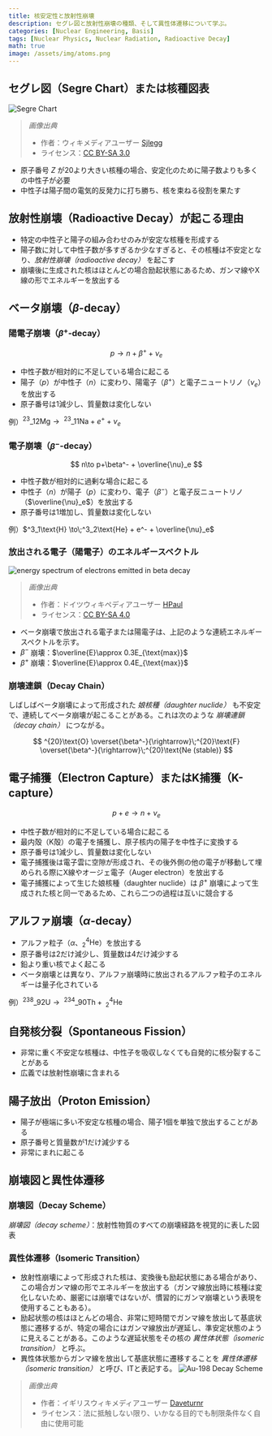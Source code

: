 ```yaml
---
title: 核安定性と放射性崩壊
description: セグレ図と放射性崩壊の種類、そして異性体遷移について学ぶ。
categories: [Nuclear Engineering, Basis]
tags: [Nuclear Physics, Nuclear Radiation, Radioactive Decay]
math: true
image: /assets/img/atoms.png
---
```

## セグレ図（Segre Chart）または核種図表
![Segre Chart](https://upload.wikimedia.org/wikipedia/commons/c/c4/Table_isotopes_en.svg)
> *画像出典*
> - 作者：ウィキメディアユーザー [Sjlegg](https://commons.wikimedia.org/wiki/User:Sjlegg)
> - ライセンス：[CC BY-SA 3.0](https://creativecommons.org/licenses/by-sa/3.0/deed.en)

- 原子番号 $Z$ が20より大きい核種の場合、安定化のために陽子数よりも多くの中性子が必要
- 中性子は陽子間の電気的反発力に打ち勝ち、核を束ねる役割を果たす

## 放射性崩壊（Radioactive Decay）が起こる理由
- 特定の中性子と陽子の組み合わせのみが安定な核種を形成する
- 陽子数に対して中性子数が多すぎるか少なすぎると、その核種は不安定となり、*放射性崩壊（radioactive decay）* を起こす
- 崩壊後に生成された核はほとんどの場合励起状態にあるため、ガンマ線やX線の形でエネルギーを放出する

## ベータ崩壊（$\beta$-decay）
### 陽電子崩壊（$\beta^+$-decay）

 $$p \to n+\beta^+ +\nu_e$$
 
- 中性子数が相対的に不足している場合に起こる
- 陽子（$p$）が中性子（$n$）に変わり、陽電子（$\beta^+$）と電子ニュートリノ（$\nu_e$）を放出する
- 原子番号は1減少し、質量数は変化しない

例）$^{23}\_{12}\text{Mg} \to\;^{23}\_{11}\text{Na} + e^+ + \nu_e$

### 電子崩壊（$\beta^-$-decay）

$$ n\to p+\beta^- + \overline{\nu}_e $$

- 中性子数が相対的に過剰な場合に起こる
- 中性子（$n$）が陽子（$p$）に変わり、電子（$\beta^-$）と電子反ニュートリノ（$\overline{\nu}_e$）を放出する
- 原子番号は1増加し、質量数は変化しない

例）$^3_1\text{H} \to\;^3_2\text{He} + e^- + \overline{\nu}_e$

### 放出される電子（陽電子）のエネルギースペクトル
![energy spectrum of electrons emitted in beta decay](https://upload.wikimedia.org/wikipedia/commons/e/e6/Beta_spectrum_of_RaE.jpg)
> *画像出典*
> - 作者：ドイツウィキペディアユーザー [HPaul](https://de.wikipedia.org/wiki/Benutzer:HPaul)
> - ライセンス：[CC BY-SA 4.0](https://creativecommons.org/licenses/by-sa/4.0/deed.en)

- ベータ崩壊で放出される電子または陽電子は、上記のような連続エネルギースペクトルを示す。
- $\beta^-$ 崩壊：$\overline{E}\approx 0.3E_{\text{max}}$
- $\beta^+$ 崩壊：$\overline{E}\approx 0.4E_{\text{max}}$

### 崩壊連鎖（Decay Chain）
しばしばベータ崩壊によって形成された *娘核種（daughter nuclide）* も不安定で、連続してベータ崩壊が起こることがある。これは次のような *崩壊連鎖（decay chain）* につながる。

$$ ^{20}\text{O} \overset{\beta^-}{\rightarrow}\;^{20}\text{F} \overset{\beta^-}{\rightarrow}\;^{20}\text{Ne (stable)} $$ 

## 電子捕獲（Electron Capture）またはK捕獲（K-capture）

$$ p + e \to n + \nu_e $$

- 中性子数が相対的に不足している場合に起こる
- 最内殻（K殻）の電子を捕獲し、原子核内の陽子を中性子に変換する
- 原子番号は1減少し、質量数は変化しない
- 電子捕獲後は電子雲に空隙が形成され、その後外側の他の電子が移動して埋められる際にX線やオージェ電子（Auger electron）を放出する
- 電子捕獲によって生じた娘核種（daughter nuclide）は $\beta^+$ 崩壊によって生成された核と同一であるため、これら二つの過程は互いに競合する

## アルファ崩壊（$\alpha$-decay）
- アルファ粒子（$\alpha$、$^4_2\text{He}$）を放出する
- 原子番号は2だけ減少し、質量数は4だけ減少する
- 鉛より重い核でよく起こる
- ベータ崩壊とは異なり、アルファ崩壊時に放出されるアルファ粒子のエネルギーは量子化されている

例）$^{238}\_{92}\text{U} \to\;^{234}\_{90}\text{Th} +\; ^4_2\text{He}$

## 自発核分裂（Spontaneous Fission）
- 非常に重く不安定な核種は、中性子を吸収しなくても自発的に核分裂することがある
- 広義では放射性崩壊に含まれる

## 陽子放出（Proton Emission）
- 陽子が極端に多い不安定な核種の場合、陽子1個を単独で放出することがある
- 原子番号と質量数が1だけ減少する
- 非常にまれに起こる

## 崩壊図と異性体遷移
### 崩壊図（Decay Scheme）
*崩壊図（decay scheme）*：放射性物質のすべての崩壊経路を視覚的に表した図表

### 異性体遷移（Isomeric Transition）
- 放射性崩壊によって形成された核は、変換後も励起状態にある場合があり、この場合ガンマ線の形でエネルギーを放出する（ガンマ線放出時に核種は変化しないため、厳密には崩壊ではないが、慣習的にガンマ崩壊という表現を使用することもある）。
- 励起状態の核はほとんどの場合、非常に短時間でガンマ線を放出して基底状態に遷移するが、特定の場合にはガンマ線放出が遅延し、準安定状態のように見えることがある。このような遅延状態をその核の *異性体状態（isomeric transition）* と呼ぶ。
- 異性体状態からガンマ線を放出して基底状態に遷移することを *異性体遷移（isomeric transition）* と呼び、ITと表記する。
![Au-198 Decay Scheme](https://upload.wikimedia.org/wikipedia/commons/0/04/Au-198_Decay_Scheme.svg)
> *画像出典*
> - 作者：イギリスウィキメディアユーザー [Daveturnr](https://commons.wikimedia.org/wiki/User:Daveturnr)
> - ライセンス：法に抵触しない限り、いかなる目的でも制限条件なく自由に使用可能
